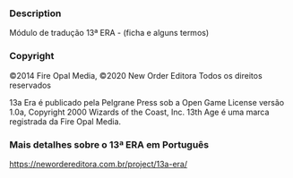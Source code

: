 ### Description
Módulo de tradução 13ª ERA - (ficha e alguns termos)


### Copyright

©2014 Fire Opal Media, ©2020 New Order Editora Todos os direitos reservados

13a Era é publicado pela Pelgrane Press sob a Open Game License versão 1.0a, Copyright 2000 Wizards of the Coast, Inc. 13th Age é uma marca registrada da Fire Opal Media.

### Mais detalhes sobre o 13ª ERA em Português

https://newordereditora.com.br/project/13a-era/
